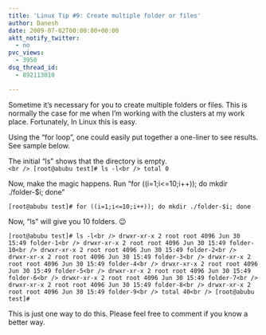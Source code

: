 ```yaml
---
title: 'Linux Tip #9: Create multiple folder or files'
author: Danesh
date: 2009-07-02T00:00:00+00:00
aktt_notify_twitter:
  - no
pvc_views:
  - 3950
dsq_thread_id:
  - 892113010

---
```

Sometime it’s necessary for you to create multiple folders or files. This is normally the case for me when I’m working with the clusters at my work place. Fortunately, In Linux this is easy.

Using the “for loop”, one could easily put together a one-liner to see results. See sample below.

The initial “ls” shows that the directory is empty.  
`<br />
[root@abubu test]# ls -l<br />
total 0`

Now, make the magic happens. Run “for ((i=1;i<=10;i++)); do mkdir ./folder-$i; done”

`[root@abubu test]# for ((i=1;i<=10;i++)); do mkdir ./folder-$i; done`

Now, “ls” will give you 10 folders. 😉

`[root@abubu test]# ls -l<br />
drwxr-xr-x 2 root root 4096 Jun 30 15:49 folder-1<br />
drwxr-xr-x 2 root root 4096 Jun 30 15:49 folder-10<br />
drwxr-xr-x 2 root root 4096 Jun 30 15:49 folder-2<br />
drwxr-xr-x 2 root root 4096 Jun 30 15:49 folder-3<br />
drwxr-xr-x 2 root root 4096 Jun 30 15:49 folder-4<br />
drwxr-xr-x 2 root root 4096 Jun 30 15:49 folder-5<br />
drwxr-xr-x 2 root root 4096 Jun 30 15:49 folder-6<br />
drwxr-xr-x 2 root root 4096 Jun 30 15:49 folder-7<br />
drwxr-xr-x 2 root root 4096 Jun 30 15:49 folder-8<br />
drwxr-xr-x 2 root root 4096 Jun 30 15:49 folder-9<br />
total 40<br />
[root@abubu test]#`

This is just one way to do this. Please feel free to comment if you know a better way.